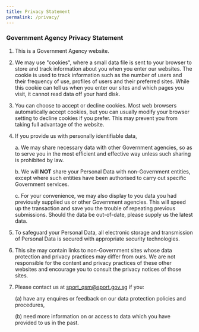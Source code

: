 ```yaml
---
title: Privacy Statement
permalink: /privacy/
---
```

### **Government Agency Privacy Statement**

1.  This is a Government Agency website.

2.  We may use "cookies", where a small data file is sent to your browser to store and track information about you when you enter our websites. The cookie is used to track information such as the number of users and their frequency of use, profiles of users and their preferred sites. While this cookie can tell us when you enter our sites and which pages you visit, it cannot read data off your hard disk.

3.  You can choose to accept or decline cookies. Most web browsers automatically accept cookies, but you can usually modify your browser setting to decline cookies if you prefer. This may prevent you from taking full advantage of the website.

4.  If you provide us with personally identifiable data,

	a.  We may share necessary data with other Government agencies, so as to serve you in the most efficient and effective way unless such sharing is prohibited by law.

	b.  We will **NOT** share your Personal Data with non-Government entities, except where such entities have been authorised to carry out specific Government services.

	c.  For your convenience, we may also display to you data you had previously supplied us or other Government agencies. This will speed up the transaction and save you the trouble of repeating previous submissions. Should the data be out-of-date, please supply us the latest data.

5. To safeguard your Personal Data, all electronic storage and transmission of Personal Data is secured with appropriate security technologies.

6. This site may contain links to non-Government sites whose data protection and privacy practices may differ from ours. We are not responsible for the content and privacy practices of these other websites and encourage you to consult the privacy notices of those sites.

7. Please contact us at [sport_qsm@sport.gov.sg](mailto:sport_qsm@sport.gov.sg) if you:

	(a) have any enquires or feedback on our data protection policies and procedures,

	(b) need more information on or access to data which you have provided to us in the past.